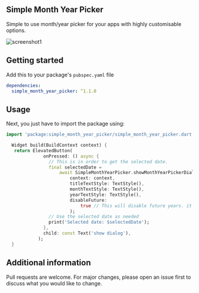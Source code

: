 ## Simple Month Year Picker

Simple to use month/year picker for your apps with highly customisable options.

![screenshot1](https://github.com/user-attachments/assets/e8434e5c-5c74-4ff4-abf5-425122c92033)


## Getting started

Add this to your package's `pubspec.yaml` file

```yaml
dependencies:
  simple_month_year_picker: ^1.1.0
```

## Usage

Next, you just have to import the package using:

```dart
import 'package:simple_month_year_picker/simple_month_year_picker.dart';
```

```dart
  Widget build(BuildContext context) {
   return ElevatedButton(
              onPressed: () async {
                // This is in order to get the selected date.
                final selectedDate =
                    await SimpleMonthYearPicker.showMonthYearPickerDialog(
                        context: context,
                        titleTextStyle: TextStyle(),
                        monthTextStyle: TextStyle(),
                        yearTextStyle: TextStyle(),
                        disableFuture:
                            true // This will disable future years. it is false by default.
                        );
                // Use the selected date as needed
                print('Selected date: $selectedDate');
              },
              child: const Text('show dialog'),
            );
  }
```

## Additional information

Pull requests are welcome. For major changes, please open an issue first to discuss what you would like to change.
